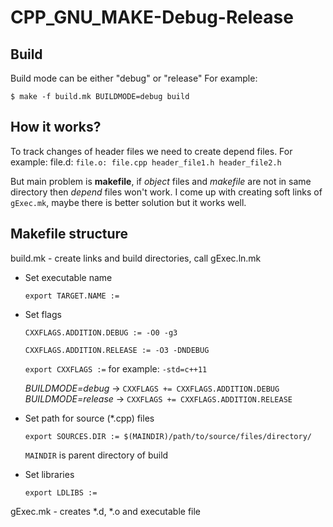 # CPP_GNU_MAKE-Debug-Release


## Build
Build mode can be either "debug" or "release"
For example:

```$ make -f build.mk BUILDMODE=debug build```

## How it works?

To track changes of header files we need to create depend files. For example:
file.d:
	```file.o: file.cpp header_file1.h header_file2.h```

But main problem is **makefile**, if *object* files and *makefile* are not in same directory then *depend* files won't work. I come up with creating soft links of ```gExec.mk```, maybe there is better solution but it works well.

## Makefile structure

build.mk - create links and build directories, call gExec.ln.mk

- Set executable name
  
  ```export TARGET.NAME :=```
  
- Set flags

  ```CXXFLAGS.ADDITION.DEBUG := -O0 -g3```

  ```CXXFLAGS.ADDITION.RELEASE := -O3 -DNDEBUG```

  ```export CXXFLAGS :=``` for example:  ```-std=c++11```

  *BUILDMODE=debug* ->   ```CXXFLAGS += CXXFLAGS.ADDITION.DEBUG```
  *BUILDMODE=release* -> ```CXXFLAGS += CXXFLAGS.ADDITION.RELEASE```

- Set path for source (*.cpp) files 

  ```export SOURCES.DIR := $(MAINDIR)/path/to/source/files/directory/```

  ```MAINDIR``` is parent directory of build

- Set libraries

  ```export LDLIBS := ```

gExec.mk - creates *.d, *.o and executable file